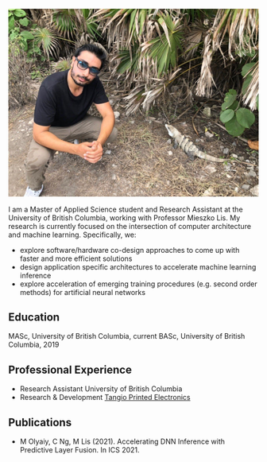 ![My Pic](mypic.jpg)

I am a Master of Applied Science student and Research Assistant at the University of British Columbia, 
working with Professor Mieszko Lis. My research is currently focused on the intersection of computer architecture 
and machine learning. Specifically, we:

* explore software/hardware co-design approaches to come up with faster and more efficient solutions
* design application specific architectures to accelerate machine learning inference
* explore acceleration of emerging training procedures (e.g. second order methods) for artificial neural networks

## Education

MASc, University of British Columbia, current
BASc, University of British Columbia, 2019

## Professional Experience

* Research Assistant       University of British Columbia
* Research & Development   [Tangio Printed Electronics  ](https://www.tangio.ca/)

## Publications

* M Olyaiy, C Ng, M Lis (2021). Accelerating DNN Inference with Predictive Layer Fusion. In ICS 2021.